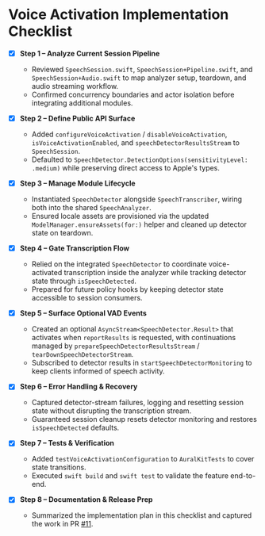 # Voice Activation Implementation Checklist

- [x] **Step 1 – Analyze Current Session Pipeline**
  - Reviewed `SpeechSession.swift`, `SpeechSession+Pipeline.swift`, and `SpeechSession+Audio.swift` to map analyzer setup, teardown, and audio streaming workflow.
  - Confirmed concurrency boundaries and actor isolation before integrating additional modules.

- [x] **Step 2 – Define Public API Surface**
  - Added `configureVoiceActivation` / `disableVoiceActivation`, `isVoiceActivationEnabled`, and `speechDetectorResultsStream` to `SpeechSession`.
  - Defaulted to `SpeechDetector.DetectionOptions(sensitivityLevel: .medium)` while preserving direct access to Apple's types.

- [x] **Step 3 – Manage Module Lifecycle**
  - Instantiated `SpeechDetector` alongside `SpeechTranscriber`, wiring both into the shared `SpeechAnalyzer`.
  - Ensured locale assets are provisioned via the updated `ModelManager.ensureAssets(for:)` helper and cleaned up detector state on teardown.

- [x] **Step 4 – Gate Transcription Flow**
  - Relied on the integrated `SpeechDetector` to coordinate voice-activated transcription inside the analyzer while tracking detector state through `isSpeechDetected`.
  - Prepared for future policy hooks by keeping detector state accessible to session consumers.

- [x] **Step 5 – Surface Optional VAD Events**
  - Created an optional `AsyncStream<SpeechDetector.Result>` that activates when `reportResults` is requested, with continuations managed by `prepareSpeechDetectorResultsStream` / `tearDownSpeechDetectorStream`.
  - Subscribed to detector results in `startSpeechDetectorMonitoring` to keep clients informed of speech activity.

- [x] **Step 6 – Error Handling & Recovery**
  - Captured detector-stream failures, logging and resetting session state without disrupting the transcription stream.
  - Guaranteed session cleanup resets detector monitoring and restores `isSpeechDetected` defaults.

- [x] **Step 7 – Tests & Verification**
  - Added `testVoiceActivationConfiguration` to `AuralKitTests` to cover state transitions.
  - Executed `swift build` and `swift test` to validate the feature end-to-end.

- [x] **Step 8 – Documentation & Release Prep**
  - Summarized the implementation plan in this checklist and captured the work in PR [#11](https://github.com/rryam/AuralKit/pull/11).
